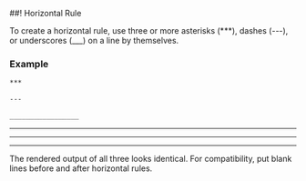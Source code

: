 ##! Horizontal Rule

To create a horizontal rule, use three or more asterisks (***), dashes (---), or underscores (___) on a line by themselves.

### Example

```md
***

---

_________________
```
***

---

_________________

The rendered output of all three looks identical.
For compatibility, put blank lines before and after horizontal rules.
